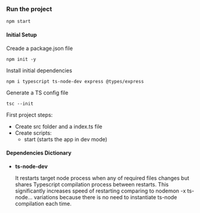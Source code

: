 
### Run the project
    npm start

#### Initial Setup
Creade a package.json file

    npm init -y

Install initial dependencies

    npm i typescript ts-node-dev express @types/express

Generate a TS config file

    tsc --init

First project steps:

  * Create src folder and a index.ts file
  * Create scripts:
    + start (starts the app in dev mode)

#### Dependencies Dictionary
* **ts-node-dev**

  It restarts target node process when any of required files changes but shares Typescript compilation process between restarts. This significantly increases speed of restarting comparing to nodemon -x ts-node... variations because there is no need to instantiate ts-node compilation each time.